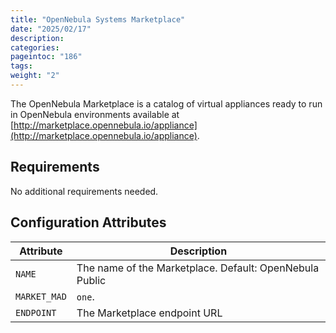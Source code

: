 ```yaml
---
title: "OpenNebula Systems Marketplace"
date: "2025/02/17"
description:
categories:
pageintoc: "186"
tags:
weight: "2"
---
```


<a id="market-one"></a>

<!--# OpenNebula Systems Marketplace -->

The OpenNebula Marketplace is a catalog of virtual appliances ready to run in OpenNebula environments available at [http://marketplace.opennebula.io/appliance](http://marketplace.opennebula.io/appliance).

## Requirements

No additional requirements needed.

## Configuration Attributes

| Attribute    | Description                                             |
|--------------|---------------------------------------------------------|
| `NAME`       | The name of the Marketplace. Default: OpenNebula Public |
| `MARKET_MAD` | `one`.                                                  |
| `ENDPOINT`   | The Marketplace endpoint URL                            |
